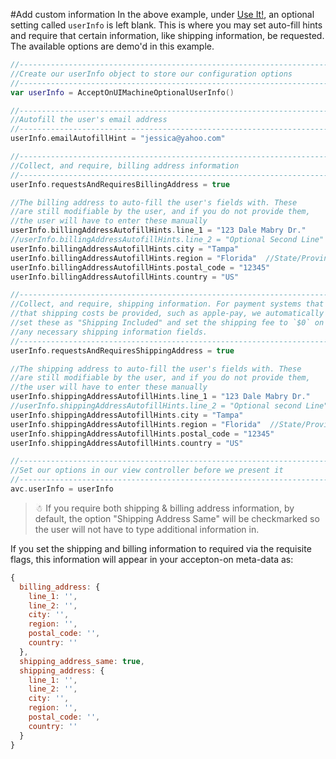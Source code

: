 #Add custom information
In the above example, under [Use It!](#use-it), an optional setting called `userInfo` is left blank. This is where you may set auto-fill hints and require
that certain information, like shipping information, be requested.  The available options are demo'd in this example.

```swift
//--------------------------------------------------------------------------------
//Create our userInfo object to store our configuration options
//--------------------------------------------------------------------------------
var userInfo = AcceptOnUIMachineOptionalUserInfo()

//--------------------------------------------------------------------------------
//Autofill the user's email address
//--------------------------------------------------------------------------------
userInfo.emailAutofillHint = "jessica@yahoo.com"

//--------------------------------------------------------------------------------
//Collect, and require, billing address information
//--------------------------------------------------------------------------------
userInfo.requestsAndRequiresBillingAddress = true

//The billing address to auto-fill the user's fields with. These
//are still modifiable by the user, and if you do not provide them,
//the user will have to enter these manually
userInfo.billingAddressAutofillHints.line_1 = "123 Dale Mabry Dr."
//userInfo.billingAddressAutofillHints.line_2 = "Optional Second Line"
userInfo.billingAddressAutofillHints.city = "Tampa"
userInfo.billingAddressAutofillHints.region = "Florida"  //State/Province
userInfo.billingAddressAutofillHints.postal_code = "12345"
userInfo.billingAddressAutofillHints.country = "US"

//--------------------------------------------------------------------------------
//Collect, and require, shipping information. For payment systems that require
//that shipping costs be provided, such as apple-pay, we automatically
//set these as "Shipping Included" and set the shipping fee to `$0` on 
//any necessary shipping information fields.
//--------------------------------------------------------------------------------
userInfo.requestsAndRequiresShippingAddress = true

//The shipping address to auto-fill the user's fields with. These
//are still modifiable by the user, and if you do not provide them,
//the user will have to enter these manually
userInfo.shippingAddressAutofillHints.line_1 = "123 Dale Mabry Dr."
//userInfo.shippingAddressAutofillHints.line_2 = "Optional second Line"
userInfo.shippingAddressAutofillHints.city = "Tampa"
userInfo.shippingAddressAutofillHints.region = "Florida"  //State/Province
userInfo.shippingAddressAutofillHints.postal_code = "12345"
userInfo.shippingAddressAutofillHints.country = "US"

//--------------------------------------------------------------------------------
//Set our options in our view controller before we present it
//--------------------------------------------------------------------------------
avc.userInfo = userInfo
```

> ☃ If you require both shipping & billing address information, by default, the option "Shipping Address Same" will be checkmarked so the user will not have to type additional information in.

If you set the shipping and billing information to required via the requisite flags, this information
will appear in your accepton-on meta-data as:
```javascript
{
  billing_address: {
    line_1: '',
    line_2: '',
    city: '',
    region: '',
    postal_code: '',
    country: ''
  },
  shipping_address_same: true,
  shipping_address: {
    line_1: '',
    line_2: '',
    city: '',
    region: '',
    postal_code: '',
    country: ''
  }
}
```

